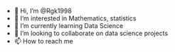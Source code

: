 - 👋 Hi, I’m @Rgk1998
- 👀 I’m interested in Mathematics, statistics
- 🌱 I’m currently learning Data Science
- 💞️ I’m looking to collaborate on data science projects
- 📫 How to reach me 

<!---
Rgk1998/Rgk1998 is a ✨ special ✨ repository because its `README.md` (this file) appears on your GitHub profile.
You can click the Preview link to take a look at your changes.
--->
